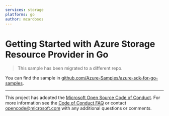 ```yaml
---
services: storage
platforms: go
author: mcardosos
---
```


# Getting Started with Azure Storage Resource Provider in Go

> This sample has been migrated to a different repo.

You can find the sample in [github.com/Azure-Samples/azure-sdk-for-go-samples](https://github.com/Azure-Samples/azure-sdk-for-go-samples/tree/master/storage).

***

This project has adopted the [Microsoft Open Source Code of Conduct](https://opensource.microsoft.com/codeofconduct/). For more information see the [Code of Conduct FAQ](https://opensource.microsoft.com/codeofconduct/faq/) or contact [opencode@microsoft.com](mailto:opencode@microsoft.com) with any additional questions or comments.